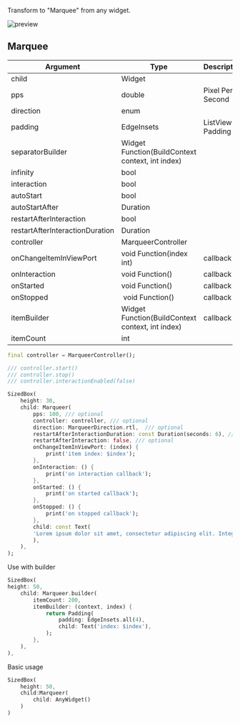 <!--
This README describes the package. If you publish this package to pub.dev,
this README's contents appear on the landing page for your package.

For information about how to write a good package README, see the guide for
[writing package pages](https://dart.dev/guides/libraries/writing-package-pages).

For general information about developing packages, see the Dart guide for
[creating packages](https://dart.dev/guides/libraries/create-library-packages)
and the Flutter guide for
[developing packages and plugins](https://flutter.dev/developing-packages).
-->

Transform to "Marquee" from any widget.


<img src="https://raw.githubusercontent.com/GeceGibi/marqueer/main/preview.gif" alt="preview">


## Marquee
| Argument                        | Type                                              | Description      | Required | Default               |
| ------------------------------- |-------------------------------------------------  | ---------------- | -------- | --------------------- |
| child                           | Widget                                            |                  | YES      | -                     |
| pps                             | double                                            | Pixel Per Second | NO       | 15.0                  |
| direction                       | enum                                              |                  | NO       | MarqueerDirection.rtl |
| padding                         | EdgeInsets                                        | ListView Padding | NO       | EdgeInsets.zero       |
| separatorBuilder                | Widget Function(BuildContext context, int index)  |                  | NO       | null                  |
| infinity                        | bool                                              |                  | NO       | true                  |    
| interaction                     | bool                                              |                  | NO       | true                  |
| autoStart                       | bool                                              |                  | NO       | true                  |
| autoStartAfter                  | Duration                                          |                  | NO       | Duration.zero         |
| restartAfterInteraction         | bool                                              |                  | NO       | true                  | 
| restartAfterInteractionDuration | Duration                                          |                  | NO       | Duration(seconds: 3)  |
| controller                      | MarqueerController                                |                  | NO       | null                  |
| onChangeItemInViewPort          | void Function(index int)                          | callback         | NO       | null                  |
| onInteraction                   | void Function()                                   | callback         | NO       | null                  |
| onStarted                       | void Function()                                   | callback         | NO       | null                  |
| onStopped                       | void Function()                                   | callback         | NO       | null                  |
| itemBuilder                     | Widget Function(BuildContext context, int index)  | callback         | YES      | null                  |
| itemCount                       | int                                               |                  | NO       | null                  |


```dart
final controller = MarqueerController();

/// controller.start()
/// controller.stop()
/// controller.interactionEnabled(false)

SizedBox(
    height: 30,
    child: Marqueer(
        pps: 100, /// optional
        controller: controller, /// optional
        direction: MarqueerDirection.rtl,  /// optional
        restartAfterInteractionDuration: const Duration(seconds: 6), /// optional
        restartAfterInteraction: false, /// optional
        onChangeItemInViewPort: (index) {
            print('item index: $index');
        },
        onInteraction: () {
            print('on interaction callback');
        },
        onStarted: () {
            print('on started callback');
        },
        onStopped: () {
            print('on stopped callback');
        },
        child: const Text(
        'Lorem ipsum dolor sit amet, consectetur adipiscing elit. Integer pretium massa mollis lorem blandit imperdiet. Nulla mattis vitae mauris vel condimentum. Nam posuere, augue vitae lobortis consequat, odio ante condimentum est, at maximus augue purus id metus. Curabitur condimentum aliquet ante at aliquet. Quisque vel massa congue, bibendum leo sodales, malesuada ante. Maecenas sed tortor quis ipsum dictum sollicitudin.',
        ),
    ),
);
```

Use with builder

```dart
SizedBox(
height: 50,
    child: Marqueer.builder(
        itemCount: 200,
        itemBuilder: (context, index) {
            return Padding(
                padding: EdgeInsets.all(4),
                child: Text('index: $index'),
            );
        },
    ),
),
```


Basic usage

```dart
SizedBox(
    height: 50,
    child:Marqueer(
        child: AnyWidget()
    )
)
```